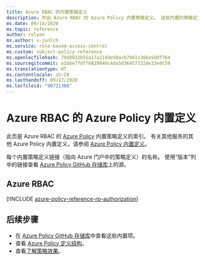 ```yaml
---
title: Azure RBAC 的内置策略定义
description: 列出 Azure RBAC 的 Azure Policy 内置策略定义。 这些内置的策略定义提供了管理 Azure 资源的常用方法。
ms.date: 09/14/2020
ms.topic: reference
author: rolyon
ms.author: v-junlch
ms.service: role-based-access-control
ms.custom: subject-policy-reference
ms.openlocfilehash: 79d8932b55a17a2193e59acb7941c366e5ddf764
ms.sourcegitcommit: e1b6e7fdff6829040c4da5d36457332de33e0c59
ms.translationtype: HT
ms.contentlocale: zh-CN
ms.lasthandoff: 09/17/2020
ms.locfileid: "90721300"
---
```

# <a name="azure-policy-built-in-definitions-for-azure-rbac"></a>Azure RBAC 的 Azure Policy 内置定义

此页是 Azure RBAC 的 [Azure Policy](../governance/policy/overview.md) 内置策略定义的索引。 有关其他服务的其他 Azure Policy 内置定义，请参阅 [Azure Policy 内置定义](../governance/policy/samples/built-in-policies.md)。

每个内置策略定义链接（指向 Azure 门户中的策略定义）的名称。 使用“版本”列中的链接查看 [Azure Policy GitHub 存储库](https://github.com/Azure/azure-policy)上的源。

## <a name="azure-rbac"></a>Azure RBAC

[!INCLUDE [azure-policy-reference-rp-authorization](../../includes/policy/reference/byrp/microsoft.authorization.md)]

## <a name="next-steps"></a>后续步骤

- 在 [Azure Policy GitHub 存储库](https://github.com/Azure/azure-policy)中查看这些内置项。
- 查看 [Azure Policy 定义结构](../governance/policy/concepts/definition-structure.md)。
- 查看[了解策略效果](../governance/policy/concepts/effects.md)。

